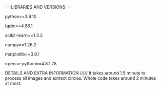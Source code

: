 ---LIBRARIES AND VERSIONS---

python==3.9.10

tqdm==4.66.1

scikit-learn==1.3.2

numpy==1.26.2

matplotlib==3.8.1

opencv-python==4.8.1.78



DETAILS AND EXTRA INFORMATION /////
It takes around 1.5 minute to process all images and extract circles. Whole code takes around 2 minutes at most.
